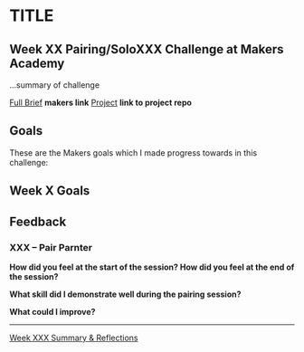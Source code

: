  # TITLE 
## Week XX Pairing/SoloXXX Challenge at Makers Academy

...summary of challenge

[Full Brief]() **makers link**
[Project]() **link to project repo**

## Goals
These are the Makers goals which I made progress towards in this challenge:


## Week X Goals



## Feedback

### XXX – Pair Parnter
**How did you feel at the start of the session? How did you feel at the end of the session?**


**What skill did I demonstrate well during the pairing session?**
>

**What could I improve?**
>

---
[Week XXX Summary & Reflections]()
